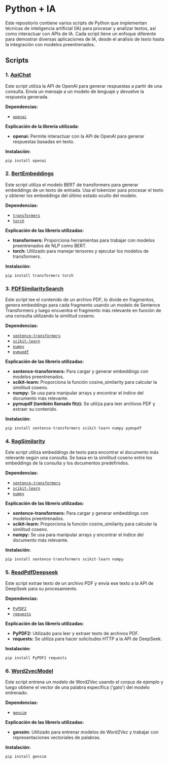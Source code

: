 # Python + IA

Este repositorio contiene varios scripts de Python que implementan técnicas de inteligencia artificial (IA) para procesar y analizar textos, así como interactuar con APIs de IA. Cada script tiene un enfoque diferente para demostrar diversas aplicaciones de IA, desde el análisis de texto hasta la integración con modelos preentrenados.

## Scripts

### 1. **[ApiChat](https://github.com/MarioSandovalP3/Python-IA/blob/main/api_chat.py)**
Este script utiliza la API de OpenAI para generar respuestas a partir de una 
consulta. Envía un mensaje a un modelo de lenguaje y devuelve la respuesta generada. 

**Dependencias:**
- [`openai`](https://pypi.org/project/openai/0.26.5/)

**Explicación de la librería utilizada:**
* **openai:** Permite interactuar con la API de OpenAI para generar respuestas basadas en texto.

**Instalación:**

```python
pip install openai
```


### 2. **[BertEmbeddings](https://github.com/MarioSandovalP3/Python-IA/blob/main/bert_embeddings.py)**
Este script utiliza el modelo BERT de transformers para generar embeddings de un texto de entrada.
Usa el tokenizer para procesar el texto y obtener los embeddings del último estado oculto del modelo.

**Dependencias:**
- [`transformers`](https://pypi.org/project/transformers/)
- [`torch`](https://pypi.org/project/torch/)

**Explicación de las librerís utilizadas:**
* **transformers:** Proporciona herramientas para trabajar con modelos preentrenados de NLP como BERT.
* **torch:** Utilizado para manejar tensores y ejecutar los modelos de transformers.

**Instalación:**

```python
pip install transformers torch
```


### 3. **[PDFSimilaritySearch](https://github.com/MarioSandovalP3/Python-IA/blob/main/pdf_similarity_search.py)**
Este script lee el contenido de un archivo PDF, lo divide en fragmentos, 
genera embeddings para cada fragmento usando un modelo de Sentence Transformers 
y luego encuentra el fragmento más relevante en función de una consulta 
utilizando la similitud coseno.

**Dependencias:**
- [`sentence-transformers`](https://pypi.org/project/sentence-transformers/)
- [`scikit-learn`](https://pypi.org/project/scikit-learn/)
- [`numpy`](https://pypi.org/project/numpy/)
- [`pymupdf`](https://pypi.org/project/PyMuPDF/)

**Explicación de las librerís utilizadas:**
* **sentence-transformers:** Para cargar y generar embeddings con modelos preentrenados.
* **scikit-learn:** Proporciona la función cosine_similarity para calcular la similitud coseno.
* **numpy:** Se usa para manipular arrays y encontrar el índice del documento más relevante.
* **pymupdf (también llamado fitz):** Se utiliza para leer archivos PDF y extraer su contenido.

**Instalación:**

```python
pip install sentence-transformers scikit-learn numpy pymupdf
```


### 4. **[RagSimilarity](https://github.com/MarioSandovalP3/Python-IA/blob/main/rag_similarity.py)**
Este script utiliza embeddings de texto para encontrar el documento más relevante 
según una consulta. Se basa en la similitud coseno entre los embeddings de la 
consulta y los documentos predefinidos.

**Dependencias:**
- [`sentence-transformers`](https://pypi.org/project/sentence-transformers/)
- [`scikit-learn`](https://pypi.org/project/scikit-learn/)
- [`numpy`](https://pypi.org/project/numpy/)

**Explicación de las librerís utilizadas:**
* **sentence-transformers:** Para cargar y generar embeddings con modelos preentrenados.
* **scikit-learn:** Proporciona la función cosine_similarity para calcular la similitud coseno.
* **numpy:** Se usa para manipular arrays y encontrar el índice del documento más relevante.

**Instalación:**

```python
pip install sentence-transformers scikit-learn numpy
```


### 5. **[ReadPdfDeepseek](https://github.com/MarioSandovalP3/Python-IA/blob/main/read_pdf_deepseek.py)**
Este script extrae texto de un archivo PDF y envía ese texto a la API de DeepSeek para su procesamiento.

**Dependencias:**
- [`PyPDF2`](https://pypi.org/project/PyPDF2/)
- [`requests`](https://pypi.org/project/requests/)

**Explicación de las librerís utilizadas:**
* **PyPDF2:** Utilizado para leer y extraer texto de archivos PDF.
* **requests:** Se utiliza para hacer solicitudes HTTP a la API de DeepSeek.

**Instalación:**

```python
pip install PyPDF2 requests
```


### 6. **[Word2vecModel](https://github.com/MarioSandovalP3/Python-IA/blob/main/word2vec_model.py)**
Este script entrena un modelo de Word2Vec usando el corpus de ejemplo 
y luego obtiene el vector de una palabra específica ('gato') del modelo entrenado.

**Dependencias:**
- [`gensim`](https://pypi.org/project/gensim/)

**Explicación de las librerís utilizadas:**
* **gensim:** Utilizado para entrenar modelos de Word2Vec y trabajar con representaciones vectoriales de palabras.

**Instalación:**

```python
pip install gensim
```